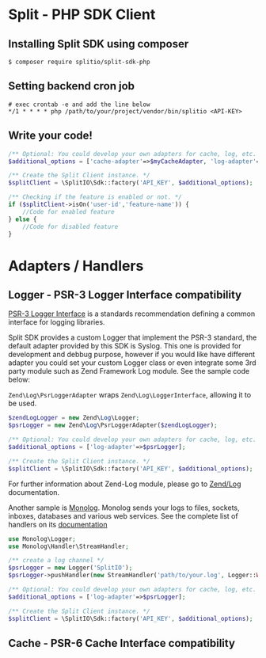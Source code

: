 # Split - PHP SDK Client
## Installing Split SDK using composer
```
$ composer require splitio/split-sdk-php
```
## Setting backend cron job
```
# exec crontab -e and add the line below
*/1 * * * * php /path/to/your/project/vendor/bin/splitio <API-KEY>
```
## Write your code!
```php
/** Optional: You could develop your own adapters for cache, log, etc. */
$additional_options = ['cache-adapter'=>$myCacheAdapter, 'log-adapter'=>$psrLogger];

/** Create the Split Client instance. */
$splitClient = \SplitIO\Sdk::factory('API_KEY', $additional_options);

/** Checking if the feature is enabled or not. */
if ($splitClient->isOn('user-id','feature-name')) {
    //Code for enabled feature
} else {
    //Code for disabled feature
}
```

# Adapters / Handlers

## Logger - PSR-3 Logger Interface compatibility
[PSR-3 Logger Interface](https://github.com/php-fig/fig-standards/blob/master/accepted/PSR-3-logger-interface.md)
is a standards recommendation defining a common interface for logging libraries.

Split SDK provides a custom Logger that implement the PSR-3 standard, the default adapter provided by this SDK is Syslog.
This one is provided for development and debbug purpose, however if you would like have different adapter you could set
your custom Logger class or even integrate some 3rd party module such as Zend Framework Log module. See the sample code below:

`Zend\Log\PsrLoggerAdapter` wraps `Zend\Log\LoggerInterface`, allowing it to be used.

```php
$zendLogLogger = new Zend\Log\Logger;
$psrLogger = new Zend\Log\PsrLoggerAdapter($zendLogLogger);

/** Optional: You could develop your own adapters for cache, log, etc. */
$additional_options = ['log-adapter'=>$psrLogger];

/** Create the Split Client instance. */
$splitClient = \SplitIO\Sdk::factory('API_KEY', $additional_options);
```
For further information about Zend-Log module, please go to [Zend/Log](http://framework.zend.com/manual/current/en/modules/zend.log.overview.html) documentation.

Another sample is [Monolog](https://github.com/Seldaek/monolog). Monolog sends your logs to files, sockets, inboxes, 
databases and various web services. See the complete list of handlers on its [documentation](https://github.com/Seldaek/monolog/blob/master/doc/02-handlers-formatters-processors.md) 

```php
use Monolog\Logger;
use Monolog\Handler\StreamHandler;

/** create a log channel */
$psrLogger = new Logger('SplitIO');
$psrLogger->pushHandler(new StreamHandler('path/to/your.log', Logger::WARNING));

/** Optional: You could develop your own adapters for cache, log, etc. */
$additional_options = ['log-adapter'=>$psrLogger];

/** Create the Split Client instance. */
$splitClient = \SplitIO\Sdk::factory('API_KEY', $additional_options);
```


## Cache - PSR-6 Cache Interface compatibility